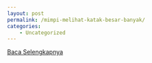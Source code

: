 ```yaml
---
layout: post
permalink: /mimpi-melihat-katak-besar-banyak/
categories:
    - Uncategorized
---
```


[Baca Selengkapnya](/03)